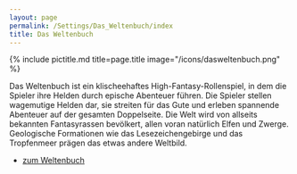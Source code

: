 ```yaml
---
layout: page
permalink: /Settings/Das_Weltenbuch/index
title: Das Weltenbuch
---
```


{% include pictitle.md title=page.title image="/icons/dasweltenbuch.png" %}

Das Weltenbuch ist ein klischeehaftes High-Fantasy-Rollenspiel, in dem die Spieler ihre Helden durch epische Abenteuer führen. Die Spieler stellen wagemutige Helden dar, sie streiten für das Gute und erleben spannende Abenteuer auf der gesamten Doppelseite. Die Welt wird von allseits bekannten Fantasyrassen bevölkert, allen voran natürlich Elfen und Zwerge. Geologische Formationen wie das Lesezeichengebirge und das Tropfenmeer prägen das etwas andere Weltbild.

- [zum Weltenbuch](https://jcgames.de/weltenbuch/)
